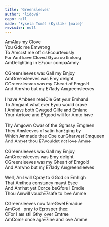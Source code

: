 ```yaml
---
title: 'Greensleeves'
author: 'lidová'
capo: null
made: 'Kysela Tomáš (Kyslík) {male}'
revision: null
---
```


<verse number="1:"></verse><wrapper><chord>Am</chord></wrapper>Alas my <wrapper><chord>C</chord></wrapper>love<br>
You <wrapper><chord>G</chord></wrapper>do me <wrapper><chord>Em</chord></wrapper>wrong<br>
To <wrapper><chord>Am</chord></wrapper>cast me off dis<wrapper><chord>E</chord></wrapper>courteously<br>
For <wrapper><chord>Am</chord></wrapper>I have <wrapper><chord>C</chord></wrapper>loved <wrapper><chord>G</chord></wrapper>you so <wrapper><chord>Em</chord></wrapper>long<br>
<wrapper><chord>Am</chord></wrapper>Delighting in <wrapper><chord>E7</chord></wrapper>your compa<wrapper><chord>Am</chord></wrapper>ny<br>
<br>
<verse number="R:"></verse><wrapper><chord>C</chord></wrapper>Greensleeves was <wrapper><chord>G</chord></wrapper>all my <wrapper><chord>Em</chord></wrapper>joy<br>
<wrapper><chord>Am</chord></wrapper>Greensleeves was <wrapper><chord>E</chord></wrapper>my delight<br>
<wrapper><chord>C</chord></wrapper>Greensleeves was my <wrapper><chord>G</chord></wrapper>heart of <wrapper><chord>Em</chord></wrapper>gold<br>
And <wrapper><chord>Am</chord></wrapper>who but my <wrapper><chord>E7</chord></wrapper>lady <wrapper><chord>Am</chord></wrapper>greensleeves<br>
<br>
<verse number="2:"></verse>I have <wrapper><chord>Am</chord></wrapper>been read<wrapper><chord>C</chord></wrapper>ie <wrapper><chord>G</chord></wrapper>at your <wrapper><chord>Em</chord></wrapper>hand<br>
To <wrapper><chord>Am</chord></wrapper>grant what ever <wrapper><chord>E</chord></wrapper>you would crave<br>
I <wrapper><chord>Am</chord></wrapper>have both <wrapper><chord>C</chord></wrapper>waged <wrapper><chord>G</chord></wrapper>life and <wrapper><chord>Em</chord></wrapper>land<br>
Your <wrapper><chord>Am</chord></wrapper>love and <wrapper><chord>E7</chord></wrapper>good will for <wrapper><chord>Am</chord></wrapper>to have<br>
<br>
<verse number="3:"></verse>Thy <wrapper><chord>Am</chord></wrapper>gown <wrapper><chord>C</chord></wrapper>was of the <wrapper><chord>G</chord></wrapper>grassy <wrapper><chord>Em</chord></wrapper>green<br>
They <wrapper><chord>Am</chord></wrapper>sleeves of satin han<wrapper><chord>E</chord></wrapper>ging by<br>
Which <wrapper><chord>Am</chord></wrapper>made thee <wrapper><chord>C</chord></wrapper>be our <wrapper><chord>G</chord></wrapper>harvest <wrapper><chord>Em</chord></wrapper>queen<br>
And <wrapper><chord>Am</chord></wrapper>yet thou <wrapper><chord>E7</chord></wrapper>wouldst not love <wrapper><chord>Am</chord></wrapper>me<br>
<br>
<verse number="R:"></verse><wrapper><chord>C</chord></wrapper>Greensleeves was <wrapper><chord>G</chord></wrapper>all my <wrapper><chord>Em</chord></wrapper>joy<br>
<wrapper><chord>Am</chord></wrapper>Greensleeves was <wrapper><chord>E</chord></wrapper>my delight<br>
<wrapper><chord>C</chord></wrapper>Greensleeves was my <wrapper><chord>G</chord></wrapper>heart of <wrapper><chord>Em</chord></wrapper>gold<br>
And <wrapper><chord>Am</chord></wrapper>who but my <wrapper><chord>E7</chord></wrapper>lady <wrapper><chord>Am</chord></wrapper>greensleeves<br>
<br>
<verse number="4:"></verse>Well, <wrapper><chord>Am</chord></wrapper>I will <wrapper><chord>C</chord></wrapper>pray to <wrapper><chord>G</chord></wrapper>God on <wrapper><chord>Em</chord></wrapper>high<br>
That <wrapper><chord>Am</chord></wrapper>thou constancy mayst <wrapper><chord>E</chord></wrapper>see<br>
And <wrapper><chord>Am</chord></wrapper>that yet <wrapper><chord>C</chord></wrapper>once be<wrapper><chord>G</chord></wrapper>fore I <wrapper><chord>Em</chord></wrapper>die<br>
Thou <wrapper><chord>Am</chord></wrapper>will vouch<wrapper><chord>E7</chord></wrapper>safe to love <wrapper><chord>Am</chord></wrapper>me<br>
<br>
<verse number="5:"></verse><wrapper><chord>C</chord></wrapper>Greensleeves now fare<wrapper><chord>G</chord></wrapper>wel <wrapper><chord>Em</chord></wrapper>adue<br>
<wrapper><chord>Am</chord></wrapper>God I pray to <wrapper><chord>E</chord></wrapper>prosper thee:<br>
<wrapper><chord>C</chord></wrapper>For I am stil <wrapper><chord>G</chord></wrapper>thy lover <wrapper><chord>Em</chord></wrapper>true<br>
<wrapper><chord>Am</chord></wrapper>Come once aga<wrapper><chord>E7</chord></wrapper>ine and love <wrapper><chord>Am</chord></wrapper>me